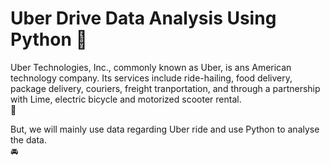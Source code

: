 ﻿# Uber Drive Data Analysis Using Python 🚗

Uber Technologies, Inc., commonly known as Uber, is ans American technology company. Its services include ride-hailing, food delivery, package delivery, couriers, freight tranportation, and through a partnership with Lime, electric bicycle and motorized scooter rental.<br> 🚙

But, we will mainly use data regarding Uber ride and use Python to analyse the data.<br> 🚘
